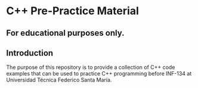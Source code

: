 # C++ Pre-Practice Material
For educational purposes only.
---

## Introduction
The purpose of this repository is to provide a collection of C++ code examples that can be used to practice C++ programming before INF-134 at Universidad Técnica Federico Santa María.